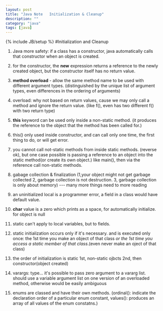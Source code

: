 ```yaml
---
layout: post
title: "Java Note   Initialization & Cleanup"
description: ""
category: "java"
tags: [java]
---
```

{% include JB/setup %}
#Initialization and Cleanup
1. Java more safety: if a class has a constructor, java automatically calls that constructor when an object is created.
2. for the constructor, the **new** expression returns a reference to the newly created object, but the constructor itself has no return value.
3. **method overload** - allow the same method name to be used with different argument types. (distinguished by the unique list of argument types, even differences in the ordering of arguments)  
4. overload: why not based on return values, cause we may only call a method and ignore the return value. (like f(), even has two different f() with two return type)
5. **this** keyword can be used only inside a non-static method. (it produces the reference to the object that the method has been called for.)
6. this() only used inside constructor, and can call only one time, the first thing to do, or will get error.
7. you cannot call not-static methods from inside static methods. (reverse ok), but one case possible is passing a reference to an object into the static method(or create its own object.) like main(), then via the reference call non-static methods. 

8. gabage collection & finalization  (1,your object might not get garbage collected 2, garbage collection is not destruction. 3, garbage collection is only about memory) --- many more things need to more reading	
9. an uninitialized local is a programmer error, a field in a class would have default value.
10. **char** value is a zero which prints as a space, for automatically initialize. for object is null

11. static can't apply to local variables, but to fields.
12. static initialization occurs only if it's necessary. and is executed only once: the 1st time you make an object of that class *or the 1st time you access a static member of that class*.(even never make an oject of that class)
13. the order of initialization is static 1st, non-static ojbcts 2nd, then constructor(object created)
14. varargs: type...  it's possible to pass zero argument to a vararg list. should use a variable argument list on one version of an overloaded method, otherwise would be easily ambiguous
15. enums are classed and have their own methods. (ordinal(): indicate the declaration order of a particular enum constant, values(): produces an array of all values of the enum constatns.)
